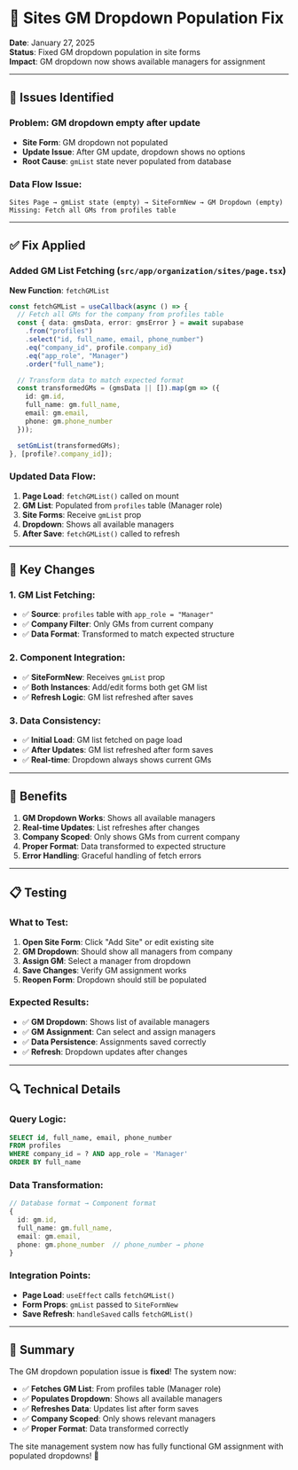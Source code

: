 # 🔧 Sites GM Dropdown Population Fix

**Date**: January 27, 2025  
**Status**: Fixed GM dropdown population in site forms  
**Impact**: GM dropdown now shows available managers for assignment

---

## 🐛 **Issues Identified**

### **Problem**: GM dropdown empty after update
- **Site Form**: GM dropdown not populated
- **Update Issue**: After GM update, dropdown shows no options
- **Root Cause**: `gmList` state never populated from database

### **Data Flow Issue**:
```
Sites Page → gmList state (empty) → SiteFormNew → GM Dropdown (empty)
Missing: Fetch all GMs from profiles table
```

---

## ✅ **Fix Applied**

### **Added GM List Fetching** (`src/app/organization/sites/page.tsx`)

**New Function**: `fetchGMList`
```typescript
const fetchGMList = useCallback(async () => {
  // Fetch all GMs for the company from profiles table
  const { data: gmsData, error: gmsError } = await supabase
    .from("profiles")
    .select("id, full_name, email, phone_number")
    .eq("company_id", profile.company_id)
    .eq("app_role", "Manager")
    .order("full_name");

  // Transform data to match expected format
  const transformedGMs = (gmsData || []).map(gm => ({
    id: gm.id,
    full_name: gm.full_name,
    email: gm.email,
    phone: gm.phone_number
  }));

  setGmList(transformedGMs);
}, [profile?.company_id]);
```

### **Updated Data Flow**:
1. **Page Load**: `fetchGMList()` called on mount
2. **GM List**: Populated from `profiles` table (Manager role)
3. **Site Forms**: Receive `gmList` prop
4. **Dropdown**: Shows all available managers
5. **After Save**: `fetchGMList()` called to refresh

---

## 🎯 **Key Changes**

### **1. GM List Fetching**:
- ✅ **Source**: `profiles` table with `app_role = "Manager"`
- ✅ **Company Filter**: Only GMs from current company
- ✅ **Data Format**: Transformed to match expected structure

### **2. Component Integration**:
- ✅ **SiteFormNew**: Receives `gmList` prop
- ✅ **Both Instances**: Add/edit forms both get GM list
- ✅ **Refresh Logic**: GM list refreshed after saves

### **3. Data Consistency**:
- ✅ **Initial Load**: GM list fetched on page load
- ✅ **After Updates**: GM list refreshed after form saves
- ✅ **Real-time**: Dropdown always shows current GMs

---

## 🚀 **Benefits**

1. **GM Dropdown Works**: Shows all available managers
2. **Real-time Updates**: List refreshes after changes
3. **Company Scoped**: Only shows GMs from current company
4. **Proper Format**: Data transformed to expected structure
5. **Error Handling**: Graceful handling of fetch errors

---

## 📋 **Testing**

### **What to Test**:
1. **Open Site Form**: Click "Add Site" or edit existing site
2. **GM Dropdown**: Should show all managers from company
3. **Assign GM**: Select a manager from dropdown
4. **Save Changes**: Verify GM assignment works
5. **Reopen Form**: Dropdown should still be populated

### **Expected Results**:
- ✅ **GM Dropdown**: Shows list of available managers
- ✅ **GM Assignment**: Can select and assign managers
- ✅ **Data Persistence**: Assignments saved correctly
- ✅ **Refresh**: Dropdown updates after changes

---

## 🔍 **Technical Details**

### **Query Logic**:
```sql
SELECT id, full_name, email, phone_number 
FROM profiles 
WHERE company_id = ? AND app_role = 'Manager'
ORDER BY full_name
```

### **Data Transformation**:
```typescript
// Database format → Component format
{
  id: gm.id,
  full_name: gm.full_name,
  email: gm.email,
  phone: gm.phone_number  // phone_number → phone
}
```

### **Integration Points**:
- **Page Load**: `useEffect` calls `fetchGMList()`
- **Form Props**: `gmList` passed to `SiteFormNew`
- **Save Refresh**: `handleSaved` calls `fetchGMList()`

---

## 🎉 **Summary**

The GM dropdown population issue is **fixed**! The system now:

- ✅ **Fetches GM List**: From profiles table (Manager role)
- ✅ **Populates Dropdown**: Shows all available managers
- ✅ **Refreshes Data**: Updates list after form saves
- ✅ **Company Scoped**: Only shows relevant managers
- ✅ **Proper Format**: Data transformed correctly

The site management system now has fully functional GM assignment with populated dropdowns! 🚀
